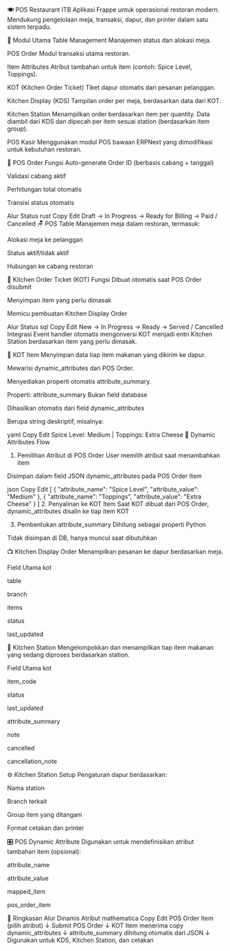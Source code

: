 🍽️ POS Restaurant ITB
Aplikasi Frappe untuk operasional restoran modern.
Mendukung pengelolaan meja, transaksi, dapur, dan printer dalam satu sistem terpadu.

🧩 Modul Utama
Table Management
Manajemen status dan alokasi meja.

POS Order
Modul transaksi utama restoran.

Item Attributes
Atribut tambahan untuk item (contoh: Spice Level, Toppings).

KOT (Kitchen Order Ticket)
Tiket dapur otomatis dari pesanan pelanggan.

Kitchen Display (KDS)
Tampilan order per meja, berdasarkan data dari KOT.

Kitchen Station
Menampilkan order berdasarkan item per quantity. Data diambil dari KDS dan dipecah per item sesuai station (berdasarkan item group).

POS Kasir
Menggunakan modul POS bawaan ERPNext yang dimodifikasi untuk kebutuhan restoran.

🧾 POS Order
Fungsi
Auto-generate Order ID (berbasis cabang + tanggal)

Validasi cabang aktif

Perhitungan total otomatis

Transisi status otomatis

Alur Status
rust
Copy
Edit
Draft → In Progress → Ready for Billing → Paid / Cancelled
🪑 POS Table
Manajemen meja dalam restoran, termasuk:

Alokasi meja ke pelanggan

Status aktif/tidak aktif

Hubungan ke cabang restoran

🍳 Kitchen Order Ticket (KOT)
Fungsi
Dibuat otomatis saat POS Order disubmit

Menyimpan item yang perlu dimasak

Memicu pembuatan Kitchen Display Order

Alur Status
sql
Copy
Edit
New → In Progress → Ready → Served / Cancelled
Integrasi
Event handler otomatis mengonversi KOT menjadi entri Kitchen Station berdasarkan item yang perlu dimasak.

🧾 KOT Item
Menyimpan data tiap item makanan yang dikirim ke dapur.

Mewarisi dynamic_attributes dari POS Order.

Menyediakan properti otomatis attribute_summary.

Properti: attribute_summary
Bukan field database

Dihasilkan otomatis dari field dynamic_attributes

Berupa string deskriptif, misalnya:

yaml
Copy
Edit
Spice Level: Medium | Toppings: Extra Cheese
🧠 Dynamic Attributes Flow
1. Pemilihan Atribut di POS Order
User memilih atribut saat menambahkan item

Disimpan dalam field JSON dynamic_attributes pada POS Order Item

json
Copy
Edit
[
  { "attribute_name": "Spice Level", "attribute_value": "Medium" },
  { "attribute_name": "Toppings", "attribute_value": "Extra Cheese" }
]
2. Penyalinan ke KOT Item
Saat KOT dibuat dari POS Order, dynamic_attributes disalin ke tiap item KOT

3. Pembentukan attribute_summary
Dihitung sebagai properti Python

Tidak disimpan di DB, hanya muncul saat dibutuhkan

📺 Kitchen Display Order
Menampilkan pesanan ke dapur berdasarkan meja.

Field Utama
kot

table

branch

items

status

last_updated

🔪 Kitchen Station
Mengelompokkan dan menampilkan tiap item makanan yang sedang diproses berdasarkan station.

Field Utama
kot

item_code

status

last_updated

attribute_summary

note

cancelled

cancellation_note

⚙️ Kitchen Station Setup
Pengaturan dapur berdasarkan:

Nama station

Branch terkait

Group item yang ditangani

Format cetakan dan printer

🎛️ POS Dynamic Attribute
Digunakan untuk mendefinisikan atribut tambahan item (opsional):

attribute_name

attribute_value

mapped_item

pos_order_item

📌 Ringkasan Alur Dinamis Atribut
mathematica
Copy
Edit
POS Order Item (pilih atribut)
        ↓
Submit POS Order
        ↓
KOT Item menerima copy dynamic_attributes
        ↓
attribute_summary dihitung otomatis dari JSON
        ↓
Digunakan untuk KDS, Kitchen Station, dan cetakan
